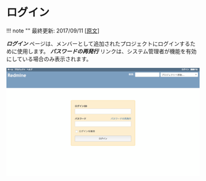 ログイン
========

!!! note ""
    最終更新: 2017/09/11
    [[原文](http://www.redmine.org/projects/redmine/wiki/RedmineLogin/5)]

***ログイン*** ページは、メンバーとして追加されたプロジェクトにログインするために使用します。 ***パスワードの再発行*** リンクは、システム管理者が機能を有効にしている場合のみ表示されます。

![](RedmineLogin/redmine-login.png)
